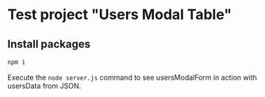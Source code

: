 # Test project "Users Modal Table"
## Install packages
```sh
npm i
```
Execute the ```node server.js``` command to see usersModalForm in action
with usersData from JSON.